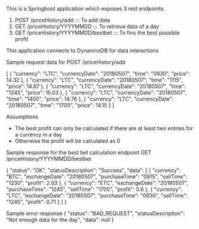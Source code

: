 This is a Springboot application which exposes 3 rest endpoints.

1. POST /priceHistory/add                   ::: To add data 
2. GET  /priceHistory/YYYYMMDD              ::: To retrieve data of a day
3. GET  /priceHistory/YYYYMMDD/bestbet      ::: To fins the best possible profit

This application connects to DynamnoDB for data interactions

Sample request data for POST /priceHistory/add

[
	{
		"currency": "LTC",
		"currencyDate": "20180507",
		"time": "0930",
		"price": 14.32
	},
	{
		"currency": "LTC",
		"currencyDate": "20180507",
		"time": "1115",
		"price": 14.87
	},
	{
		"currency": "LTC",
		"currencyDate": "20180507",
		"time": "1245",
		"price": 15.03
	},
	{
		"currency": "LTC",
		"currencyDate": "20180507",
		"time": "1400",
		"price": 14.76
	},
	{
		"currency": "LTC",
		"currencyDate": "20180507",
		"time": "1700",
		"price": 14.15
	}
]

Assumptions
- The best profit can only be calculated if there are at least two entries for a currency in a day
- Otherwise the profit will be calculated as 0  


Sample response for the best bet calculation endpoint GET /priceHistory/YYYYMMDD/bestbet

{
    "status": "OK",
    "statusDescription": "Success",
    "data": [
        {
            "currency": "BTC",
            "exchangeDate": "20180507",
            "purchaseTime": "0915",
            "sellTime": "1230",
            "profit": 2.03
        },
        {
            "currency": "ETC",
            "exchangeDate": "20180507",
            "purchaseTime": "1245",
            "sellTime": "1700",
            "profit": 0.6
        },
        {
            "currency": "LTC",
            "exchangeDate": "20180507",
            "purchaseTime": "0930",
            "sellTime": "1245",
            "profit": 0.71
        }
    ]
}

Sample error response
{
    "status": "BAD_REQUEST",
    "statusDescription": "Not enough data for the day",
    "data": null
}